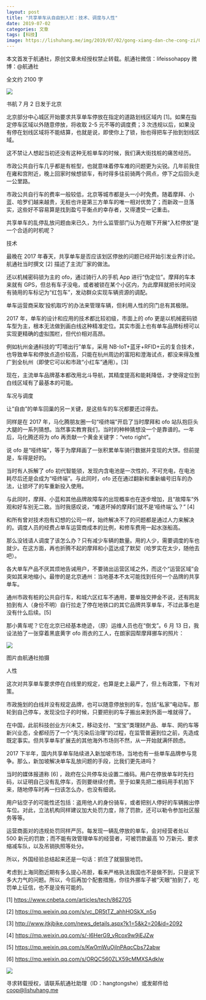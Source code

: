 ```yaml
---
layout: post
title: "共享单车从自由到入栏：技术、调度与人性"
date: 2019-07-02
categories: 文章
tags: [科技]
image: https://lishuhang.me/img/2019/07/02/gong-xiang-dan-che-cong-zi/01.jpg
---
```


本文首发于航通社，原创文章未经授权禁止转载。航通社微信：lifeissohappy 微博：@航通社

全文约 2100 字

![](https://lishuhang.me/img/2019/07/02/gong-xiang-dan-che-cong-zi/01.jpg)

书航 7 月 2 日发于北京

北京部分中心城区开始要求共享单车停放在指定的道路划线区域内 [1]。如果在指定停车区域以外随意停放，将收取 2-5 元不等的调度费；3 次违规以后，如果没有停在划线区域将不能结算，也就是说，即使你上了锁，抬也得把车子抬到划线区域。

这不禁让人想起当初还没有这种无桩单车的时候，我们满大街找桩的痛苦经历。

市政公共自行车几乎都是有桩型，也就意味着停车难的问题更为尖锐。几年前我住在雍和宫附近，晚上回家时候想锁车，有时得多往前骑两个网点，停下之后回头走一公里路。

市政公共自行车的费率一般较低，北京等城市都是头一小时免费。随着摩拜、小蓝、哈罗们越来越贵，无桩也许是第三方单车的唯一相对优势了；而新政一旦落实，这些好不容易算是找到盈亏平衡点的幸存者，又得遭受一记重击。

共享单车的乱停乱放问题由来已久，为什么监管部门认为在眼下开展“入栏停放”是一个合适的时机呢？

技术

最晚在 2017 年春天，共享单车是否应该划区停放的问题已经开始引发业界讨论。航通社当时撰文 [2] 描述了主流厂家的做法。

还以机械密码锁为主的 ofo，通过骑行人的手机 App 进行“伪定位”。摩拜的车本来就有 GPS，但总有车子没电，或者被锁在某个小区内，为此摩拜就把长时间没有骑用的车标记为“红包车”，发动群众实现车辆资源的调配。

单车运营商采取‘投机取巧’的办法来管理车辆，但利用人性的窍门总有其极限。

2017 年，单车的设计和应用的技术都比较初级，市面上的 ofo 更是以机械密码锁车型为主，根本无法做到画白线这种精准定位。其实市面上也有单车品牌标榜可以实现更精确的虚拟围栏，但代价相对高昂。

例如杭州金通科技的“叮嗒出行”单车，采用 NB-IoT+蓝牙+RFID+云的复合技术，也导致单车和停放点造价较高，只能在杭州周边的富阳和澄海试点，都没来得及推广到全杭州（即使它可以和市政“小红车”通用）。[3]

现在，主流单车品牌基本都改用北斗导航，其精度提高和能耗降低，才使得定位到白线区域有了最基本的可能。

车况与调度

让“自由”的单车回巢的另一关键，是这些车的车况都要还过得去。

同样是在 2017 年，马化腾朋友圈一句“哑终端”开启了当时摩拜和 ofo 站队抱巨头大腿的一系列猜想。当然事实教育我们，当时的种种猜想没一个是靠谱的。一年后，马化腾还将为 ofo 再贡献一个黄金关键字：“veto right”。

说 ofo 是“哑终端”，等于为摩拜画了一张积累单车骑行数据并变现的大饼。但前提是，车得是好的。

当时有人拆解了 ofo 初代智能锁，发现内含电池是一次性的，不可充电，在电池耗尽后还是会成为“哑终端”。与此同时，ofo 还在通过翻新和重新编号旧车的办法，让锁坏了的车重新投入使用。

与此同时，摩拜、小蓝和其他品牌故障车的出现概率也在逐步增加，且“故障车”外观和好车别无二致。当时我感叹说，“难道坏掉的摩拜们就不是‘哑终端’么？” [4]

和所有曾对技术抱有幻想的公司一样，始终解决不了的问题都是通过人力来解决的。调度人员的经费占单车运营商成本的比例，和修车费用一起水涨船高。

那么没钱请人调度了该怎么办？只有减少车辆的数量。用的人少，需要调度的车也就少。在这方面，再也折腾不起的摩拜和小蓝达成了默契（哈罗实在太少，随他去吧）。

各大单车产品不厌其烦地告诫用户，不要骑出运营区域之外，而这个“运营区域”会突如其来地缩小。最惨的是北京通州：当地基本不太可能找到任何一个品牌的共享单车。

通州市政有桩的公共自行车，和城六区红车不通用，要单独交押金不说，还有网友拍到有人（身份不明）自行拉走了停在地铁口的其它品牌共享单车，不过此事也是没有什么后续。[5]

那小黄车呢？它在北京已经基本绝迹，（原）运维人员也在“倒戈”。6 月 13 日，我设法拍了一张穿着黑底黄字 ofo 雨衣的工人，在朗家园帮摩拜挪车的照片：

![](https://lishuhang.me/img/2019/07/02/gong-xiang-dan-che-cong-zi/02.png)

图片由航通社拍摄

人性

这次对共享单车要求停在白线里的规定，也算是史上最严了，但上有政策，下有对策。

市政施划的白线并没有规定品牌，也可以随意停放别的车，包括“私家”电动车。那轮到自己停车，发现没位子的时候，只要把别的车子搬出来到外面一堆就得了。

在中国，此前科技创业方兴未艾，移动支付、“宝宝”类理财产品、单车、网约车等新兴业态，全都经历了一个“先污染后治理”的过程，在监管普遍到位之前，先造成既定事实。但共享单车扩展去的其他海外市场则不然，从一开始就满怀顾虑。

2017 下半年，国内共享单车陆续进入新加坡市场，当地也有一些单车品牌参与竞争。那么，新加坡解决单车乱放问题的手段，比我们更先进吗？

当时的媒体报道称 [6] ，政府在公共停车处设置二维码。用户在停放单车时先扫码，以证明自己没有乱停车，否则要继续付费。至于如果先把二维码用手机拍下来，随地停车时再一扫该怎么办，也没有细说。

用户钻空子的可能性还包括：盗用他人的身份骑车，或者把别人停好的车辆搬出停车位。对此，立法机构同样建议加大处罚力度，除了罚款，还可以勒令参加社区服务等等。

运营商面对的违规处罚同样严厉。每发现一辆乱停放的单车，会对经营者处以 500 新元的罚款；而不能有效管理单车的经营者，可被罚款最高 10 万新元、要求缩减车队，以及吊销执照等处分。

所以，外国经验总结起来还是一句话：抓住了就狠狠地罚。

考虑到上海同胞近期有多么提心吊胆，看来严格执法我国也不是做不到，只是说下多大力气的问题。所以，今后再加个配套措施，你往外挪车子被“天眼”拍到了，吃罚单上征信，也不是没有可能的。

[1] https://www.cnbeta.com/articles/tech/862705

[2] https://mp.weixin.qq.com/s/vc_DR5tTZ_ahhHOSkX_n5g

[3] http://www.jtkjbike.com/news_details.aspx?k1=5&k2=20&id=2092

[4] https://mp.weixin.qq.com/s/-l6HerG9_vRcox9w9jEJZw

[5] https://mp.weixin.qq.com/s/Kw0mWuOjlnPAqcCbs72abw

[6] https://mp.weixin.qq.com/s/ORQC560ZLX59cMMXSAdklw

![](https://lishuhang.me/img/2019/07/02/gong-xiang-dan-che-cong-zi/03.png)

寻求转载授权，请联系航通社助理（ID：hangtongshe）或发邮件给 coop@lishuhang.me